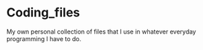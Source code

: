 Coding_files
============

My own personal collection of files that I use in whatever everyday programming I have to do.
